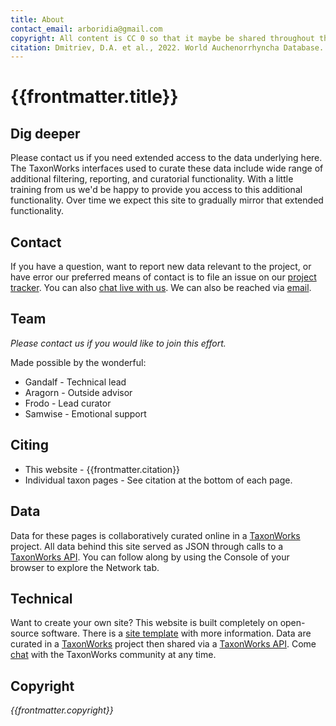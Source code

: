 ```yaml
---
title: About
contact_email: arboridia@gmail.com
copyright: All content is CC 0 so that it maybe be shared throughout the world in places like Wikipedia.
citation: Dmitriev, D.A. et al., 2022. World Auchenorrhyncha Database. Available at https://proceps.github.io/auchenorrhyncha/#/. 
---
```


# {{frontmatter.title}}

## Dig deeper
Please contact us if you need extended access to the data underlying here. The TaxonWorks interfaces used to curate these data include wide range of additional filtering, reporting, and curatorial functionality. With a little training from us we'd be happy to provide you access to this additional functionality. Over time we expect this site to gradually mirror that extended functionality.

## Contact
If you have a question, want to report new data relevant to the project, or have error our preferred means of contact is to file an issue on our [project tracker](https://github.com/our/project/tracker). You can also [chat live with us](https://slackservername). We can also be reached via [email](mailto:{{frontmatter.contact_email}}).   

## Team
 _Please contact us if you would like to join this effort._

Made possible by the wonderful:
* Gandalf - Technical lead
* Aragorn - Outside advisor 
* Frodo - Lead curator
* Samwise - Emotional support

## Citing
* This website - {{frontmatter.citation}}
* Individual taxon pages - See citation at the bottom of each page.  

## Data
Data for these pages is collaboratively curated online in a [TaxonWorks](https://taxonworks) project. All data behind this site served as JSON through calls to a [TaxonWorks API](https://api.taxonworks.org). You can follow along by using the Console of your browser to explore the Network tab. 

## Technical
Want to create your own site? This website is built completely on open-source software. There is a [site template](https://github.com/SpeciesFileGroup/<something>) with more information. Data are curated in a [TaxonWorks](https://taxonworks.org) project then shared via a [TaxonWorks API](https://api.taxonworks.org). Come [chat](https://gitter.im/SpeciesFileGroup/taxonworks) with the TaxonWorks community at any time.

## Copyright
_{{frontmatter.copyright}}_
